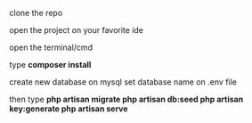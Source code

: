 clone the repo

open the project on your favorite ide

open the terminal/cmd

type
**composer install**

create new database on mysql
set database name on .env file

then type
**php artisan migrate
php artisan db:seed
php artisan key:generate
php artisan serve**


